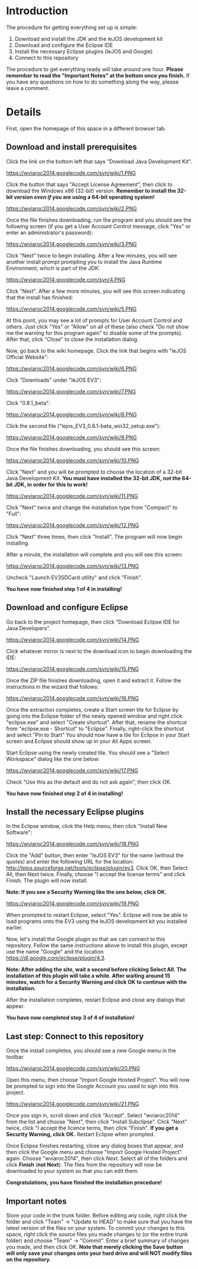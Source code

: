 # Introduction #
The procedure for getting everything set up is simple:

  1. Download and install the JDK and the leJOS development kit
  1. Download and configure the Eclipse IDE
  1. Install the necessary Eclipse plugins (leJOS and Google)
  1. Connect to this repository

The procedure to get everything ready will take around one hour. **Please remember to read the "Important Notes" at the bottom once you finish.** If you have any questions on how to do something along the way, please leave a comment.

# Details #

First, open the homepage of this space in a different browser tab.

## Download and install prerequisites ##
Click the link on the bottom left that says "Download Java Development Kit".

https://wviaroc2014.googlecode.com/svn/wiki/1.PNG

Click the button that says "Accept License Agreement", then click to download the Windows x86 (32-bit) version. **Remember to install the 32-bit version _even if_ you are using a 64-bit operating system!**

https://wviaroc2014.googlecode.com/svn/wiki/2.PNG

Once the file finishes downloading, run the program and you should see the following screen (if you get a User Account Control message, click "Yes" or enter an administrator's password):

https://wviaroc2014.googlecode.com/svn/wiki/3.PNG

Click "Next" twice to begin installing. After a few minutes, you will see another install prompt prompting you to install the Java Runtime Environment, which is part of the JDK:

https://wviaroc2014.googlecode.com/svn/4.PNG

Click "Next". After a few more minutes, you will see this screen indicating that the install has finished:

https://wviaroc2014.googlecode.com/svn/wiki/5.PNG

At this point, you may see a lot of prompts for User Account Control and others. Just click "Yes" or "Allow" on all of these (also check "Do not show me the warning for this program again" to disable some of the prompts). After that, click "Close" to close the installation dialog.

Now, go back to the wiki homepage. Click the link that begins with "leJOS Official Website":

https://wviaroc2014.googlecode.com/svn/wiki/6.PNG

Click "Downloads" under "leJOS EV3":

https://wviaroc2014.googlecode.com/svn/wiki/7.PNG

Click "0.8.1\_beta":

https://wviaroc2014.googlecode.com/svn/wiki/8.PNG

Click the second file ("lejos\_EV3\_0.8.1-beta\_win32\_setup.exe"):

https://wviaroc2014.googlecode.com/svn/wiki/9.PNG

Once the file finishes downloading, you should see this screen:

https://wviaroc2014.googlecode.com/svn/wiki/10.PNG

Click "Next" and you will be prompted to choose the location of a 32-bit Java Development Kit. **You must have installed the 32-bit JDK, _not_ the 64-bit JDK, in order for this to work!**

https://wviaroc2014.googlecode.com/svn/wiki/11.PNG

Click "Next" twice and change the installation type from "Compact" to "Full":

https://wviaroc2014.googlecode.com/svn/wiki/12.PNG

Click "Next" three times, then click "Install". The program will now begin installing.

After a minute, the installation will complete and you will see this screen:

https://wviaroc2014.googlecode.com/svn/wiki/13.PNG

Uncheck "Launch EV3SDCard utility" and click "Finish".

**You have now finished step 1 of 4 in installing!**

## Download and configure Eclipse ##
Go back to the project homepage, then click "Download Eclipse IDE for Java Developers".

https://wviaroc2014.googlecode.com/svn/wiki/14.PNG

Click whatever mirror is next to the download icon to begin downloading the IDE:

https://wviaroc2014.googlecode.com/svn/wiki/15.PNG

Once the ZIP file finishes downloading, open it and extract it. Follow the instructions in the wizard that follows:

https://wviaroc2014.googlecode.com/svn/wiki/16.PNG

Once the extraction completes, create a Start screen tile for Eclipse by going into the Eclipse folder of the newly opened window and right click "eclipse.exe" and select "Create shortcut". After that, rename the shortcut from "eclipse.exe - Shortcut" to "Eclipse". Finally, right-click the shortcut and select "Pin to Start" You should now have a tile for Eclipse in your Start screen and Eclipse should show up in your All Apps screen.

Start Eclipse using the newly created tile. You should see a "Select Workspace" dialog like the one below:

https://wviaroc2014.googlecode.com/svn/wiki/17.PNG

Check "Use this as the default and do not ask again", then click OK.

**You have now finished step 2 of 4 in installing!**

## Install the necessary Eclipse plugins ##

In the Eclipse window, click the Help menu, then click "Install New Software":

https://wviaroc2014.googlecode.com/svn/wiki/18.PNG

Click the "Add" button, then enter "leJOS EV3" for the name (without the quotes) and enter the following URL for the location: http://lejos.sourceforge.net/tools/eclipse/plugin/ev3. Click OK, then Select All, then Next twice. Finally, choose "I accept the license terms" and click Finish. The plugin will now install.

**Note: If you see a Security Warning like the one below, click OK.**

https://wviaroc2014.googlecode.com/svn/wiki/19.PNG

When prompted to restart Eclipse, select "Yes". Eclipse will now be able to load programs onto the EV3 using the leJOS development kit you installed earlier.

Now, let's install the Google plugin so that we can connect to this repository. Follow the same instructions above to install this plugin, except use the name "Google" and the location https://dl.google.com/eclipse/plugin/4.3.

**Note: After adding the site, wait a second before clicking Select All. The installation of this plugin will take a while. After waiting around 15 minutes, watch for a Security Warning and click OK to continue with the installation.**

After the installation completes, restart Eclipse and close any dialogs that appear.

**You have now completed step 3 of 4 of installation!**

## Last step: Connect to this repository ##
Once the install completes, you should see a new Google menu in the toolbar.

https://wviaroc2014.googlecode.com/svn/wiki/20.PNG

Open this menu, then choose "Import Google Hosted Project". You will now be prompted to sign into the Google Account you used to sign into this project.

https://wviaroc2014.googlecode.com/svn/wiki/21.PNG

Once you sign in, scroll down and click "Accept". Select "wviaroc2014" from the list and choose "Next", then click "Install Subclipse". Click "Next" twice, click "I accept the licence terms, then click "Finish". **If you get a Security Warning, click OK.** Restart Eclipse when prompted.

Once Eclipse finishes restarting, close any dialog boxes that appear, and then click the Google menu and choose "Import Google Hosted Project" again. Choose "wviaroc2014", then click Next. Select all of the folders and click **Finish** (**not Next**). The files from the repository will now be downloaded to your system so that you can edit them.

**Congratulations, you have finished the installation procedure!**

## Important notes ##
Store your code in the trunk folder. Before editing any code, right click the folder and click "Team" -> "Update to HEAD" to make sure that you have the latest version of the files on your system. To commit your changes to this space, right click the source files you made changes to (or the entire trunk folder) and choose "Team" -> "Commit". Enter a brief summary of changes you made, and then click OK. **Note that merely clicking the Save button will only save your changes onto your hard drive and will NOT modify files on the repository.**